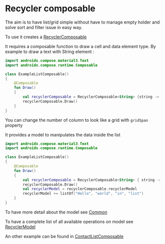 # Recycler composable

The aim is to have list/grid simple without have to manage empty holder and solve sort and filter issue
in easy way.

To use it creates a [RecyclerComposable](../src/main/java/fr/jhelp/android/library/showcase/ui/recycler/RecyclerComposable.kt)

It requires a composable function to draw a cell and data element type.
By example to draw a text with String element :

```kotlin
import androidx.compose.material3.Text
import androidx.compose.runtime.Composable

class ExampleListComposable()
{
    @Composable
    fun Draw()
    {
        val recyclerComposable = RecyclerComposable<String> {string -> Text(text = string)}
        recyclerComposable.Draw()
    }
}
```

You can change the number of column to look like a grid with `gridSpan` property

It provides a model to manipulates the data inside the list

```kotlin
import androidx.compose.material3.Text
import androidx.compose.runtime.Composable

class ExampleListComposable()
{
    @Composable
    fun Draw()
    {
        val recyclerComposable = RecyclerComposable<String> { string -> Text(text = string) }
        recyclerComposable.Draw()
        val recyclerModel = recyclerComposable.recyclerModel
        recyclerModel += listOf("Hello", "world", "in", "list")
    }
}
```

To have more detail about the model see [Common](../../common/doc/Common.md)

To have a complete list of all available operations on model see [RecyclerModel](../../common/src/main/java/fr/jhelp/android/library/common/ui/recycler/RecyclerModel.kt)

An other example can be found in [ContactListComposable](../src/main/java/fr/jhelp/android/library/showcase/ui/composables/ContactListComposable.kt)
